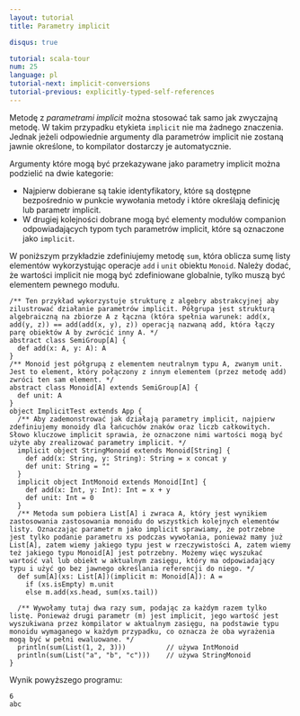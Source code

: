 ```yaml
---
layout: tutorial
title: Parametry implicit

disqus: true

tutorial: scala-tour
num: 25
language: pl
tutorial-next: implicit-conversions
tutorial-previous: explicitly-typed-self-references
---
```


Metodę z _parametrami implicit_ można stosować tak samo jak zwyczajną metodę. W takim przypadku etykieta `implicit` nie ma żadnego znaczenia. Jednak jeżeli odpowiednie argumenty dla parametrów implicit nie zostaną jawnie określone, to kompilator dostarczy je automatycznie.

Argumenty które mogą być przekazywane jako parametry implicit można podzielić na dwie kategorie:

* Najpierw dobierane są takie identyfikatory, które są dostępne bezpośrednio w punkcie wywołania metody i które określają definicję lub parametr implicit.
* W drugiej kolejności dobrane mogą być elementy modułów companion odpowiadających typom tych parametrów implicit, które są oznaczone jako `implicit`.

W poniższym przykładzie zdefiniujemy metodę `sum`, która oblicza sumę listy elementów wykorzystując operacje `add` i `unit` obiektu `Monoid`. Należy dodać, że wartości implicit nie mogą być zdefiniowane globalnie, tylko muszą być elementem pewnego modułu.
 
```tut
/** Ten przykład wykorzystuje strukturę z algebry abstrakcyjnej aby zilustrować działanie parametrów implicit. Półgrupa jest strukturą algebraiczną na zbiorze A z łączna (która spełnia warunek: add(x, add(y, z)) == add(add(x, y), z)) operacją nazwaną add, która łączy parę obiektów A by zwrócić inny A. */
abstract class SemiGroup[A] {
  def add(x: A, y: A): A
}
/** Monoid jest półgrupą z elementem neutralnym typu A, zwanym unit. Jest to element, który połączony z innym elementem (przez metodę add) zwróci ten sam element. */
abstract class Monoid[A] extends SemiGroup[A] {
  def unit: A
}
object ImplicitTest extends App {
  /** Aby zademonstrować jak działają parametry implicit, najpierw zdefiniujemy monoidy dla łańcuchów znaków oraz liczb całkowitych. Słowo kluczowe implicit sprawia, że oznaczone nimi wartości mogą być użyte aby zrealizować parametry implicit. */
  implicit object StringMonoid extends Monoid[String] {
    def add(x: String, y: String): String = x concat y
    def unit: String = ""
  }
  implicit object IntMonoid extends Monoid[Int] {
    def add(x: Int, y: Int): Int = x + y
    def unit: Int = 0
  }
  /** Metoda sum pobiera List[A] i zwraca A, który jest wynikiem zastosowania zastosowania monoidu do wszystkich kolejnych elementów listy. Oznaczając parametr m jako implicit sprawiamy, że potrzebne jest tylko podanie parametru xs podczas wywołania, ponieważ mamy już List[A], zatem wiemy jakiego typu jest w rzeczywistości A, zatem wiemy też jakiego typu Monoid[A] jest potrzebny. Możemy więc wyszukać wartość val lub obiekt w aktualnym zasięgu, który ma odpowiadający typu i użyć go bez jawnego określania referencji do niego. */
  def sum[A](xs: List[A])(implicit m: Monoid[A]): A =
    if (xs.isEmpty) m.unit
    else m.add(xs.head, sum(xs.tail))

  /** Wywołamy tutaj dwa razy sum, podając za każdym razem tylko listę. Ponieważ drugi parametr (m) jest implicit, jego wartość jest wyszukiwana przez kompilator w aktualnym zasięgu, na podstawie typu monoidu wymaganego w każdym przypadku, co oznacza że oba wyrażenia mogą być w pełni ewaluowane. */
  println(sum(List(1, 2, 3)))          // używa IntMonoid
  println(sum(List("a", "b", "c")))    // używa StringMonoid
}
```

Wynik powyższego programu:

```
6
abc
```
